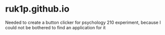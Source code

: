 # ruk1p.github.io
Needed to create a button clicker for psychology 210 experiment, because I could not be bothered to find an application for it
